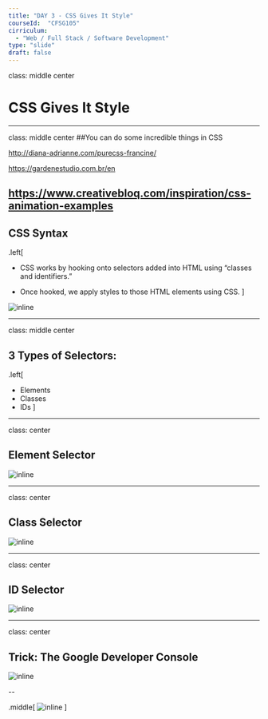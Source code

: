 ```yaml
---
title: "DAY 3 - CSS Gives It Style"
courseId:  "CFSG105"
cirriculum:
  - "Web / Full Stack / Software Development"
type: "slide"
draft: false
---
```

class: middle center
# CSS Gives It Style
---
class: middle center
##You can do some incredible things in CSS

http://diana-adrianne.com/purecss-francine/

https://gardenestudio.com.br/en

https://www.creativebloq.com/inspiration/css-animation-examples
---
## CSS Syntax

.left[
* CSS works by hooking onto selectors added into HTML using “classes and identifiers.”

* Once hooked, we apply styles to those HTML elements using CSS.
]

![inline](http://www.valleytechnicalacademy.com/wp-content/uploads/2018/05/Screen-Shot-2018-05-02-at-4.44.28-PM.png)

---

class: middle center
## 3 Types of Selectors:

.left[
* Elements
* Classes
* IDs
]

---
class: center
## Element Selector

![inline](http://www.valleytechnicalacademy.com/wp-content/uploads/2018/05/2018-05-03_0840.png)

---
class: center
## Class Selector

![inline](http://www.valleytechnicalacademy.com/wp-content/uploads/2018/05/2018-05-03_0840b.png)

---
class: center
## ID Selector

![inline](http://www.valleytechnicalacademy.com/wp-content/uploads/2018/05/2018-05-03_084c.png)

---
class: center
## Trick: The Google Developer Console

![inline](http://www.valleytechnicalacademy.com/wp-content/uploads/2018/05/2018-05-03_0843.png)

--

.middle[
![inline](http://www.valleytechnicalacademy.com/wp-content/uploads/2018/05/2018-05-03_0844.png)
]
